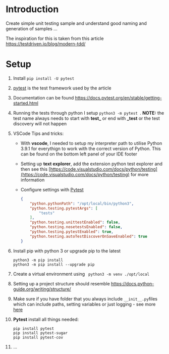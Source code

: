 # Introduction

Create simple unit testing sample and understand good naming and generation of samples ...

The inspiration for this is taken from this article https://testdriven.io/blog/modern-tdd/ 

# Setup

1. Install `pip install -U pytest`

2. [pytest](https://docs.pytest.org/en/stable/) is the test framework used by the article

3. Documentation can be found https://docs.pytest.org/en/stable/getting-started.html

4. Running the tests through python I setup `python3 -m pytest `. **NOTE:** the test name always needs to start with **test_** or end with **_test** or the test discovery will not happen 

5. VSCode Tips and tricks:

   - With **vscode**, I needed to setup my interpreter path to utilise Python 3.9.1 for everythign to work with the correct version of Python. This can be found on the bottom left panel of your IDE footer

   - Setting up **text explorer**, add the extension python test explorer and then see this [https://code.visualstudio.com/docs/python/testing](https://code.visualstudio.com/docs/python/testing) for more information

   - Configure settings with [Pytest](https://docs.pytest.org/en/stable/contents.html)

     ```json
     {
         "python.pythonPath": "/opt/local/bin/python3",
         "python.testing.pytestArgs": [
             "tests"
         ],
         "python.testing.unittestEnabled": false,
         "python.testing.nosetestsEnabled": false,
         "python.testing.pytestEnabled": true,
         "python.testing.autoTestDiscoverOnSaveEnabled": true
     }
     ```

6. Install pip with python 3 or upgrade pip to the latest

   ```shell
   python3 -m pip install
   python3 -m pip install --upgrade pip
   ```


7. Create a virtual environment using ` python3 -m venv ./opt/local`

8. Setting up a project structure should resemble https://docs.python-guide.org/writing/structure/

9. Make sure if you have folder that you always include `__init__.py`files which can include paths, setting variables or just logging - see more [here]( https://www.datacamp.com/community/tutorials/role-underscore-python)

10. **Pytest** install all things needed:

    ```
    pip install pytest
    pip install pytest-sugar
    pip install pytest-cov
    ```

11. ...

